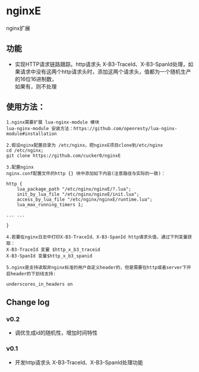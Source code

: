 nginxE
=

nginx扩展

## 功能
* 实现HTTP请求链路跟踪。http请求头 X-B3-TraceId、X-B3-SpanId处理，如果请求中没有这两个http请求头时，添加这两个请求头，值都为一个随机生产的16位16进制数，  
如果有，则不处理
    
    
## 使用方法：
```
1.nginx需要扩展 lua-nginx-module 模块
lua-nginx-module 安装方法：https://github.com/openresty/lua-nginx-module#installation

2.假设nginx配置目录为 /etc/nginx，把nginxE项目clone到/etc/nginx
cd /etc/nginx;
git clone https://github.com/cucker0/nginxE

3.配置nginx
nginx.conf配置文件的http {} 块中添加如下内容(注意路径与实际的一致)：

http {
    lua_package_path "/etc/nginx/nginxE/?.lua";
    init_by_lua_file "/etc/nginx/nginxE/init.lua";
    access_by_lua_file "/etc/nginx/nginxE/runtime.lua";
    lua_max_running_timers 1;

... ...

}

4.若要在nginx日志中打印X-B3-TraceId、X-B3-SpanId http请求头值，通过下列变量获取：
X-B3-TraceId 变量 $http_x_b3_traceid
X-B3-SpanId 变量$http_x_b3_spanid

5.nginx是支持读取非nginx标准的用户自定义header的，但是需要在http或者server下开启header的下划线支持:

underscores_in_headers on

```

##  Change log
### v0.2
* 调优生成id的随机性，增加时间特性

### v0.1
*  开发http请求头 X-B3-TraceId、X-B3-SpanId处理功能
